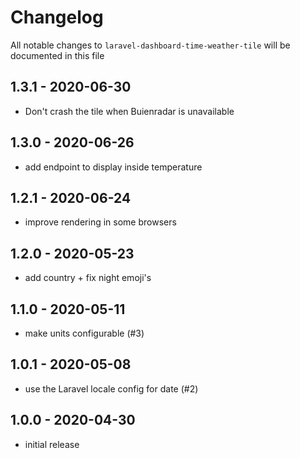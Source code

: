 # Changelog

All notable changes to `laravel-dashboard-time-weather-tile` will be documented in this file

## 1.3.1 - 2020-06-30

- Don't crash the tile when Buienradar is unavailable

## 1.3.0 - 2020-06-26

- add endpoint to display inside temperature

## 1.2.1 - 2020-06-24

- improve rendering in some browsers

## 1.2.0 - 2020-05-23

- add country + fix night emoji's

## 1.1.0 - 2020-05-11

- make units configurable (#3)

## 1.0.1 - 2020-05-08

- use the Laravel locale config for date (#2)

## 1.0.0 - 2020-04-30

- initial release

